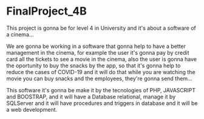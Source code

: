 # FinalProject_4B
This project is gonna be for level 4 in University and it's about a software of a cinema...

We are gonna be working in a software that gonna help to have a better management in 
the cinema, for example the user it's gonna pay by credit card all the tickets to
see a movie in the cinema, also the user is gonna have the oportunity to buy the
snacks by the app, so that it's gonna help to reduce the cases of COVID-19 and it will do
that while you are watching the movie you can buy snacks and the employees, they're gonna send
them...

This software it's gonna be make it by the tecnologies of PHP, JAVASCRIPT and BOOSTRAP, and it will
have a Database relational, manage it by SQLServer and it will have procedures and triggers in database
and it will be a web development.
